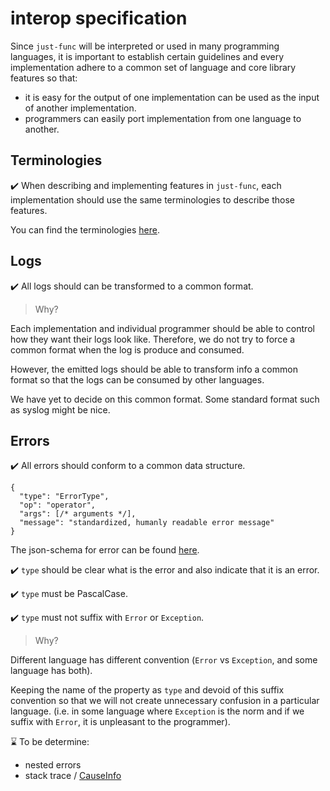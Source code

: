 # interop specification

Since `just-func` will be interpreted or used in many programming languages,
it is important to establish certain guidelines and every implementation adhere to a common set of language and core library features so that:

- it is easy for the output of one implementation can be used as the input of another implementation.
- programmers can easily port implementation from one language to another.

## Terminologies

✔️ When describing and implementing features in `just-func`,
each implementation should use the same terminologies to describe those features.

You can find the terminologies [here](./terminology.md).

## Logs

✔️ All logs should can be transformed to a common format.

> Why?

Each implementation and individual programmer should be able to control how they want their logs look like.
Therefore, we do not try to force a common format when the log is produce and consumed.

However, the emitted logs should be able to transform info a common format so that the logs can be consumed by other languages.

We have yet to decide on this common format.
Some standard format such as syslog might be nice.

## Errors

✔️ All errors should conform to a common data structure.

```jsonc
{
  "type": "ErrorType",
  "op": "operator",
  "args": [/* arguments */],
  "message": "standardized, humanly readable error message"
}
```

The json-schema for error can be found [here](https://github.com/justland/just-func/blob/main/json-schema/error-schema.jsonc).

✔️ `type` should be clear what is the error and also indicate that it is an error.

✔️ `type` must be PascalCase.

✔️ `type` must not suffix with `Error` or `Exception`.

> Why?

Different language has different convention (`Error` vs `Exception`, and some language has both).

Keeping the name of the property as `type` and devoid of this suffix convention so that we will not create unnecessary confusion in a particular language.
(i.e. in some language where `Exception` is the norm and if we suffix with `Error`, it is unpleasant to the programmer).

⌛️ To be determine:

- nested errors
- stack trace / [CauseInfo](https://github.com/unional/google-cloud-api/blob/master/src/types.ts#L119)
